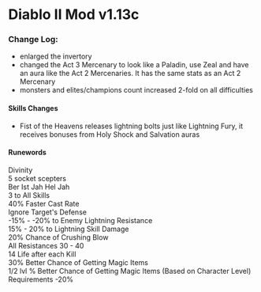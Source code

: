 # Diablo II Mod v1.13c

### Change Log:

- enlarged the invertory
- changed the Act 3 Mercenary to look like a Paladin, use Zeal and have an aura like the Act 2 Mercenaries. It has the same stats as an Act 2 Mercenary
- monsters and elites/champions count increased 2-fold on all difficulties

#### Skills Changes

- Fist of the Heavens releases lightning bolts just like Lightning Fury, it receives bonuses from Holy Shock and Salvation auras

#### Runewords

Divinity<br />
5 socket scepters<br />
Ber Ist Jah Hel Jah<br />
3 to All Skills<br />
40% Faster Cast Rate<br />
Ignore Target's Defense<br />
-15% - -20% to Enemy Lightning Resistance<br />
15% - 20% to Lightning Skill Damage<br />
20% Chance of Crushing Blow<br />
All Resistances 30 - 40<br />
14 Life after each Kill<br />
30% Better Chance of Getting Magic Items<br />
1/2 lvl % Better Chance of Getting Magic Items (Based on Character Level)<br />
Requirements -20%<br />
